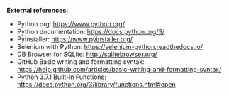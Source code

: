 <B>External references:</B>

* Python.org: https://www.python.org/
* Python documentation: https://docs.python.org/3/
* PyInstaller: https://www.pyinstaller.org/
* Selenium with Python: https://selenium-python.readthedocs.io/
* DB Browser for SQLite: http://sqlitebrowser.org/
* GitHub Basic writing and formatting syntax: https://help.github.com/articles/basic-writing-and-formatting-syntax/
* Python 3.7.1 Built-in Functions: https://docs.python.org/3/library/functions.html#open
